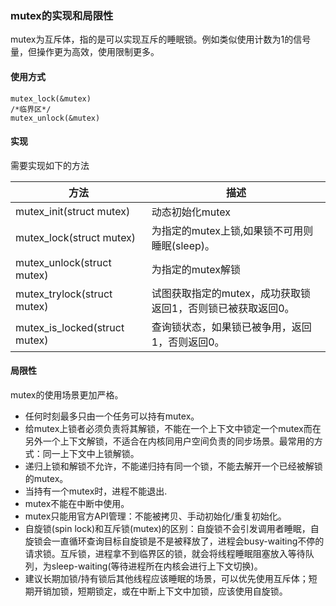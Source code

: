 ### mutex的实现和局限性

mutex为互斥体，指的是可以实现互斥的睡眠锁。例如类似使用计数为1的信号量，但操作更为高效，使用限制更多。

#### 使用方式

```
mutex_lock(&mutex)
/*临界区*/
mutex_unlock(&mutex)
```

#### 实现

需要实现如下的方法

| 方法                          | 描述                                                        |
| ----------------------------- | ----------------------------------------------------------- |
| mutex_init(struct mutex)      | 动态初始化mutex                                             |
| mutex_lock(struct mutex)      | 为指定的mutex上锁,如果锁不可用则睡眠(sleep)。               |
| mutex_unlock(struct mutex)    | 为指定的mutex解锁                                           |
| mutex_trylock(struct mutex)   | 试图获取指定的mutex，成功获取锁返回1，否则锁已被获取返回0。 |
| mutex_is_locked(struct mutex) | 查询锁状态，如果锁已被争用，返回1，否则返回0。              |



#### 局限性

mutex的使用场景更加严格。

- 任何时刻最多只由一个任务可以持有mutex。
- 给mutex上锁者必须负责将其解锁，不能在一个上下文中锁定一个mutex而在另外一个上下文解锁，不适合在内核同用户空间负责的同步场景。最常用的方式：同一上下文中上锁解锁。
- 递归上锁和解锁不允许，不能递归持有同一个锁，不能去解开一个已经被解锁的mutex。
- 当持有一个mutex时，进程不能退出.
- mutex不能在中断中使用。
- mutex只能用官方API管理：不能被拷贝、手动初始化/重复初始化。
- 自旋锁(spin lock)和互斥锁(mutex)的区别：自旋锁不会引发调用者睡眠，自旋锁会一直循环查询目标自旋锁是不是被释放了，进程会busy-waiting不停的请求锁。互斥锁，进程拿不到临界区的锁，就会将线程睡眠阻塞放入等待队列，为sleep-waiting(等待进程所在内核会进行上下文切换)。
- 建议长期加锁/持有锁后其他线程应该睡眠的场景，可以优先使用互斥体；短期开销加锁，短期锁定，或在中断上下文中加锁，应该使用自旋锁。

